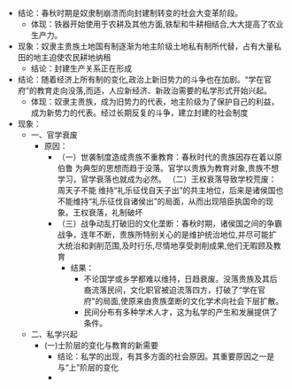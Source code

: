 - 结论：春秋时期是奴隶制崩溃而向封建制转变的社会大变革阶段。
	- 体现：铁器开始使用于农耕及其他方面,铁犁和牛耕相结合,大大提高了农业生产力。
- 现象：奴隶主贵族土地国有制逐渐为地主阶级土地私有制所代替，占有大量私田的地主迫使农民耕地纳租
	- 结论：封建生产关系正在形成
- 结论：随着经济上所有制的变化,政治上新旧势力的斗争也在加剧。“学在官府”的教育走向没落,而适，人应新经济、新政治需要的私学形式开始兴起。
	- 体现：奴隶主贵族，成为旧势力的代表，地主阶级为了保护自己的利益，成为新势力的代表。经过长期反复的斗争，建立封建的社会制度
- 现象：
	- 一、官学衰废
		- 原因：
			- （一）世袭制度造成贵族不重教育：春秋时代的贵族因存在着以原伯鲁
			  为典型的思想而趋于没落。官学以贵族为教育对象,贵族不想学习，官学衰落也就成为必然。
			  （二）王权衰落导致学校荒废：周天子不能
			  维持“礼乐征伐自天子出”的共主地位，后来是诸侯国也不能维持“礼乐征伐自诸侯出”的局面，从而出现陪臣执国命的现象。王权衰落，礼制破坏
			- （三）战争动乱打破旧的文化垄断：春秋时期，诸侯国之间的争霸战争，连年不断，贵族所特别关心的是维护统治地位,并尽可能扩大统治和剥削范围,及时行乐,尽情地享受剥削成果,他们无暇顾及教育
				- 结果：
					- 不论国学或乡学都难以维持，日趋衰废。没落贵族及其后裔流落民间，文化职官被迫流落四方，打破了“学在官府"的局面,使原来由贵族垄断的文化学术向社会下层扩散。
					- 民间分布有多种学术人才，这为私学的产生和发展提供了条件。
	- 二、私学兴起
		- (一)士阶层的变化与教育的新需要
			- 结论：私学的出现，有其多方面的社会原因。其重要原因之一是与“上”阶层的变化
			-